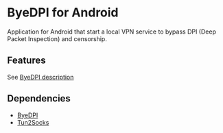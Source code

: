 # ByeDPI for Android

Application for Android that start a local VPN service to bypass DPI (Deep Packet Inspection) and censorship.

## Features

See [ByeDPI description](https://github.com/hufrea/byedpi/blob/main/readme.txt)

## Dependencies

- [ByeDPI](https://github.com/hufrea/byedpi)
- [Tun2Socks](https://github.com/dovecoteescapee/tun2socks)
